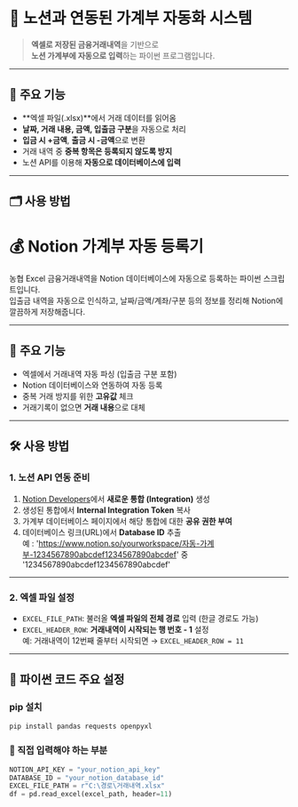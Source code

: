 # 🧾 노션과 연동된 가계부 자동화 시스템

> **엑셀로 저장된 금융거래내역**을 기반으로  
> **노션 가계부에 자동으로 입력**하는 파이썬 프로그램입니다.

---

## 📌 주요 기능

- **엑셀 파일(.xlsx)**에서 거래 데이터를 읽어옴
- **날짜, 거래 내용, 금액, 입출금 구분**을 자동으로 처리
- **입금 시 +금액**, **출금 시 -금액**으로 변환
- 거래 내역 중 **중복 항목은 등록되지 않도록 방지**
- 노션 API를 이용해 **자동으로 데이터베이스에 입력**

---

## 🗂️ 사용 방법

# 💰 Notion 가계부 자동 등록기

농협 Excel 금융거래내역을 Notion 데이터베이스에 자동으로 등록하는 파이썬 스크립트입니다.  
입출금 내역을 자동으로 인식하고, 날짜/금액/계좌/구분 등의 정보를 정리해 Notion에 깔끔하게 저장해줍니다.

---

## 📌 주요 기능

- 엑셀에서 거래내역 자동 파싱 (입출금 구분 포함)
- Notion 데이터베이스와 연동하여 자동 등록
- 중복 거래 방지를 위한 **고유값** 체크
- 거래기록이 없으면 **거래 내용**으로 대체

---

## 🛠️ 사용 방법

### 1. 노션 API 연동 준비

1. [Notion Developers](https://www.notion.so/my-integrations)에서 **새로운 통합 (Integration)** 생성
2. 생성된 통합에서 **Internal Integration Token** 복사
3. 가계부 데이터베이스 페이지에서 해당 통합에 대한 **공유 권한 부여**
4. 데이터베이스 링크(URL)에서 **Database ID** 추출  
 예 : 'https://www.notion.so/yourworkspace/자동-가계부-1234567890abcdef1234567890abcdef' 중 '1234567890abcdef1234567890abcdef' 
---

### 2. 엑셀 파일 설정

- `EXCEL_FILE_PATH`: 불러올 **엑셀 파일의 전체 경로** 입력 (한글 경로도 가능)
- `EXCEL_HEADER_ROW`: **거래내역이 시작되는 행 번호 - 1** 설정  
  예: 거래내역이 12번째 줄부터 시작되면 → `EXCEL_HEADER_ROW = 11`

---

## 🐍 파이썬 코드 주요 설정

### pip 설치
```python
pip install pandas requests openpyxl
```

### 🔧 직접 입력해야 하는 부분

```python
NOTION_API_KEY = "your_notion_api_key"
DATABASE_ID = "your_notion_database_id"
EXCEL_FILE_PATH = r"C:\경로\거래내역.xlsx"
df = pd.read_excel(excel_path, header=11)

